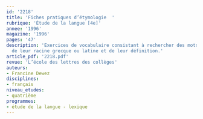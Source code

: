 ```yaml
---
id: '2218'
title: 'Fiches pratiques d’étymologie  '
rubrique: 'Étude de la langue [4e]'
annee: '1996'
magazine: '1996'
pages: '47'
description: 'Exercices de vocabulaire consistant à rechercher des mots à partir
  de leur racine grecque ou latine et de leur définition.'
article_pdf: '2218.pdf'
revue: 'L’école des lettres des collèges'
auteurs:
- Francine Dewez
disciplines:
- français
niveau_etudes:
- quatrième
programmes:
- étude de la langue - lexique
---
```

